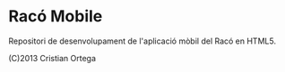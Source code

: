 Racó Mobile
==========

Repositori de desenvolupament de l'aplicació mòbil del Racó en HTML5.

(C)2013 Cristian Ortega
